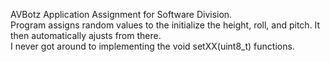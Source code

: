 AVBotz Application Assignment for Software Division.  
Program assigns random values to the initialize the height, roll, and pitch. It then automatically ajusts from there.  
I never got around to implementing the void setXX(uint8_t) functions.  
